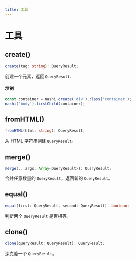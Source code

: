 ```yaml
---
title: 工具
---
```


# 工具

## create()

```ts
create(tag: string): QueryResult;
```

创建一个元素，返回 `QueryResult`.

#### 示例

```ts
const container = nashi.create('div').class('container');
nashi('body').firstChild(container);
```

## fromHTML()

```ts
fromHTML(html: string): QueryResult;
```

从 HTML 字符串创建 `QueryResult`。

## merge()

```ts
merge(...args: Array<QueryResult>): QueryResult;
```

合并任意数量的 `QueryResult`，返回新的 `QueryResult`。

## equal()

```ts
equal(first: QueryResult, second: QueryResult): boolean;
```

判断两个 `QueryResult` 是否相等。

## clone()

```ts
clone(queryResult: QueryResult): QueryResult;
```

深克隆一个 `QueryResult`。

